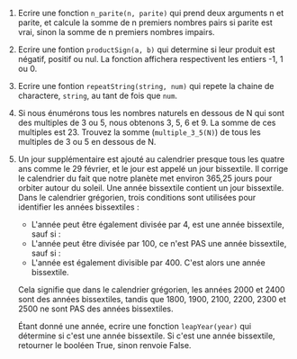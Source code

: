 1. Ecrire une fonction `n_parite(n, parite)` qui prend deux arguments n et parite, et calcule la somme de n premiers nombres pairs si parite est vrai, sinon la somme de n premiers nombres impairs.

2. Ecrire une fontion `productSign(a, b)` qui determine si leur produit est négatif, positif ou nul. La fonction affichera respectivent les entiers -1, 1 ou 0.
3.  Ecrire une fontion `repeatString(string, num)` qui repete la chaine de charactere, `string`, au tant de fois que `num`.

4. Si nous énumérons tous les nombres naturels en dessous de N qui sont des multiples de 3 ou 5,
nous obtenons 3, 5, 6 et 9. La somme de ces multiples est 23. Trouvez la somme (`multiple_3_5(N)`) de tous les multiples de 3 ou 5 en dessous de N.

5. Un jour supplémentaire est ajouté au calendrier presque tous les quatre ans comme le 29 février,
et le jour est appelé un jour bissextile. Il corrige le calendrier du fait que notre planète
met environ 365,25 jours pour orbiter autour du soleil. Une année bissextile contient un jour bissextile. Dans le calendrier grégorien, trois conditions sont utilisées pour identifier les années bissextiles :
    * L'année peut être également divisée par 4, est une année bissextile, sauf si :
    * L'année peut être divisée par 100, ce n'est PAS une année bissextile, sauf si :
    * L'année est également divisible par 400. C'est alors une année bissextile.

    Cela signifie que dans le calendrier grégorien, les années 2000 et 2400 sont des années bissextiles,
tandis que 1800, 1900, 2100, 2200, 2300 et 2500 ne sont PAS des années bissextiles.

    Étant donné une année, ecrire une fonction `leapYear(year)` qui détermine si c'est une année bissextile. Si c'est une année bissextile, retourner le booléen True, sinon renvoie False.